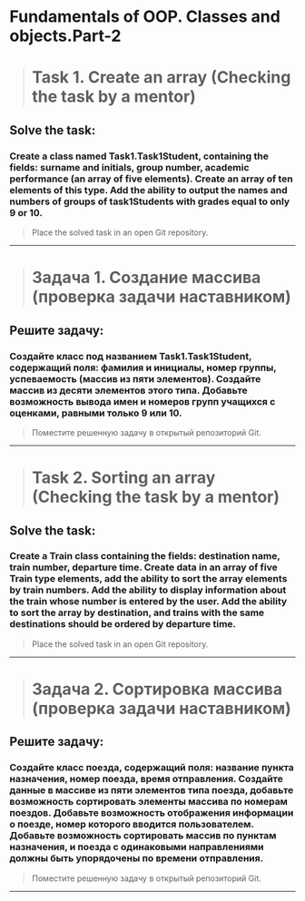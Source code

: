 # Fundamentals of OOP. Classes and objects.Part-2
># Task 1. Create an array (Checking the task by a mentor)

## Solve the task:
### Create a class named Task1.Task1Student, containing the fields: surname and initials, group number, academic performance (an array of five elements). Create an array of ten elements of this type. Add the ability to output the names and numbers of groups of task1Students with grades equal to only 9 or 10.
> Place the solved task in an open Git repository.
____
># Задача 1. Создание массива (проверка задачи наставником)

## Решите задачу:
### Создайте класс под названием Task1.Task1Student, содержащий поля: фамилия и инициалы, номер группы, успеваемость (массив из пяти элементов). Создайте массив из десяти элементов этого типа. Добавьте возможность вывода имен и номеров групп учащихся с оценками, равными только 9 или 10.
> Поместите решенную задачу в открытый репозиторий Git.
___
># Task 2. Sorting an array (Checking the task by a mentor)

## Solve the task:
### Create a Train class containing the fields: destination name, train number, departure time. Create data in an array of five Train type elements, add the ability to sort the array elements by train numbers. Add the ability to display information about the train whose number is entered by the user. Add the ability to sort the array by destination, and trains with the same destinations should be ordered by departure time.
> Place the solved task in an open Git repository.
___
># Задача 2. Сортировка массива (проверка задачи наставником)

## Решите задачу:
### Создайте класс поезда, содержащий поля: название пункта назначения, номер поезда, время отправления. Создайте данные в массиве из пяти элементов типа поезда, добавьте возможность сортировать элементы массива по номерам поездов. Добавьте возможность отображения информации о поезде, номер которого вводится пользователем. Добавьте возможность сортировать массив по пунктам назначения, и поезда с одинаковыми направлениями должны быть упорядочены по времени отправления.
>Поместите решенную задачу в открытый репозиторий Git.
___